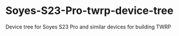 # Soyes-S23-Pro-twrp-device-tree
Device tree for Soyes S23 Pro and similar devices for building TWRP
